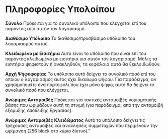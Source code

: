# Πληροφορίες Υπολοίπου

**Σύνολο** Πρόκειται για το συνολικό υπόλοιπο που ελέγχεται επί του παρόντος από αυτόν τον λογαριασμό.

**Διαθέσιμο Υπόλοιπο** Το διαθέσιμο/προσβάσιμο υπόλοιπο του λογαριασμού αυτού.

**Κλειδωμένο με Εισιτήρια** Αυτό είναι το υπόλοιπο που είναι επί του παρόντος κλειδωμένο με εισιτήρια για αυτόν τον λογαριασμό. Μόλις τα εισιτήρια ψηφιστούν ή ανακληθούν, τα κεφάλαια αυτά θα ξεκλειδωθούν.

**Αρχή Ψηφοφορίας** Το υπόλοιπο αυτό δείχνει το συνολικό ποσό επί του οποίου ο λογαριασμός αυτός έχει δικαίωμα ψήφου. Για παράδειγμα, αν χρησιμοποιείτε ένα πορτοφόλι που έχει μόνο ψήφο, αυτό θα δείχνει το συνολικό ποσό που ελέγχεται.

**Ανώριμες Ανταμοιβές** Πρόκειται για τακτικές ανταμοιβές νομισματικής βάσης που ωριμάζουν αυτή τη στιγμή (για παράδειγμα, από την ανταμοιβή εξόρυξης Απόδειξης Εργασίας).

**Ανώριμες Ανταμοιβές Κλειδώματος** Αυτό το υπόλοιπο δείχνει τις τρέχουσες ανταμοιβές και ανακλήσεις συμμετοχών που περιμένουν την ωρίμανση (256 block στο κύριο δίκτυο)."
